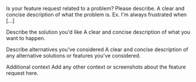 Is your feature request related to a problem? Please describe. A clear and concise description of what the problem is. Ex. I'm always frustrated when [...]

Describe the solution you'd like 
A clear and concise description of what you want to happen.

Describe alternatives you've considered 
A clear and concise description of any alternative solutions or features you've considered.

Additional context 
Add any other context or screenshots about the feature request here.